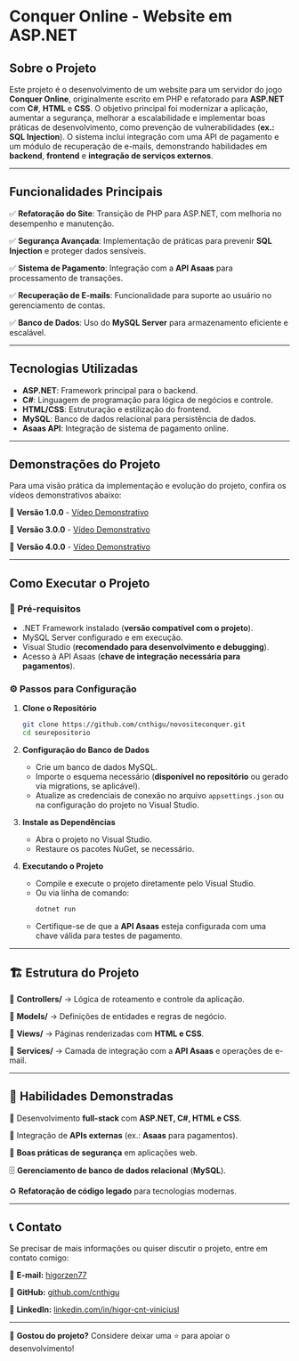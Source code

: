 # Conquer Online - Website em ASP.NET

&#x20;

## Sobre o Projeto

Este projeto é o desenvolvimento de um website para um servidor do jogo **Conquer Online**, originalmente escrito em PHP e refatorado para **ASP.NET** com **C#**, **HTML** e **CSS**. O objetivo principal foi modernizar a aplicação, aumentar a segurança, melhorar a escalabilidade e implementar boas práticas de desenvolvimento, como prevenção de vulnerabilidades (**ex.: SQL Injection**). O sistema inclui integração com uma API de pagamento e um módulo de recuperação de e-mails, demonstrando habilidades em **backend**, **frontend** e **integração de serviços externos**.

---

## Funcionalidades Principais

✅ **Refatoração do Site**: Transição de PHP para ASP.NET, com melhoria no desempenho e manutenção.

✅ **Segurança Avançada**: Implementação de práticas para prevenir **SQL Injection** e proteger dados sensíveis.

✅ **Sistema de Pagamento**: Integração com a **API Asaas** para processamento de transações.

✅ **Recuperação de E-mails**: Funcionalidade para suporte ao usuário no gerenciamento de contas.

✅ **Banco de Dados**: Uso do **MySQL Server** para armazenamento eficiente e escalável.

---

## Tecnologias Utilizadas

- **ASP.NET**: Framework principal para o backend.
- **C#**: Linguagem de programação para lógica de negócios e controle.
- **HTML/CSS**: Estruturação e estilização do frontend.
- **MySQL**: Banco de dados relacional para persistência de dados.
- **Asaas API**: Integração de sistema de pagamento online.

---

## Demonstrações do Projeto

Para uma visão prática da implementação e evolução do projeto, confira os vídeos demonstrativos abaixo:

📌 **Versão 1.0.0** - [Vídeo Demonstrativo](https://youtu.be/4mmKo8R8_hk)&#x20;

📌 **Versão 3.0.0** - [Vídeo Demonstrativo](https://youtu.be/WTzRSfK23CA)&#x20;

📌 **Versão 4.0.0** - [Vídeo Demonstrativo](https://youtu.be/72jCJgFOeQk)&#x20;

---

## Como Executar o Projeto

### 📌 Pré-requisitos

- .NET Framework instalado (**versão compatível com o projeto**).
- MySQL Server configurado e em execução.
- Visual Studio (**recomendado para desenvolvimento e debugging**).
- Acesso à API Asaas (**chave de integração necessária para pagamentos**).

### ⚙️ Passos para Configuração

1. **Clone o Repositório**

   ```sh
   git clone https://github.com/cnthigu/novositeconquer.git
   cd seurepositorio
   ```

2. **Configuração do Banco de Dados**

   - Crie um banco de dados MySQL.
   - Importe o esquema necessário (**disponível no repositório** ou gerado via migrations, se aplicável).
   - Atualize as credenciais de conexão no arquivo `appsettings.json` ou na configuração do projeto no Visual Studio.

3. **Instale as Dependências**

   - Abra o projeto no Visual Studio.
   - Restaure os pacotes NuGet, se necessário.

4. **Executando o Projeto**

   - Compile e execute o projeto diretamente pelo Visual Studio.
   - Ou via linha de comando:
     ```sh
     dotnet run
     ```
   - Certifique-se de que a **API Asaas** esteja configurada com uma chave válida para testes de pagamento.

---

## 🏗️ Estrutura do Projeto

📂 **Controllers/** → Lógica de roteamento e controle da aplicação.

📂 **Models/** → Definições de entidades e regras de negócio.

📂 **Views/** → Páginas renderizadas com **HTML e CSS**.

📂 **Services/** → Camada de integração com a **API Asaas** e operações de e-mail.

---

## 🎯 Habilidades Demonstradas

🚀 Desenvolvimento **full-stack** com **ASP.NET, C#, HTML e CSS**.

🔗 Integração de **APIs externas** (ex.: **Asaas** para pagamentos).

🔐 **Boas práticas de segurança** em aplicações web.

🗄️ **Gerenciamento de banco de dados relacional** (**MySQL**).

♻️ **Refatoração de código legado** para tecnologias modernas.

---

## 📞 Contato

Se precisar de mais informações ou quiser discutir o projeto, entre em contato comigo:

📧 **E-mail:** [higorzen77](mailto\:higorzen77@gmail.com)

🐙 **GitHub:** [github.com/cnthigu](https://github.com/cnthigu)

🔗 **LinkedIn:** [linkedin.com/in/higor-cnt-viniciusl](www.linkedin.com/in/higor-cnt-vinicius)

---

🔹 **Gostou do projeto?** Considere deixar uma ⭐ para apoiar o desenvolvimento!

